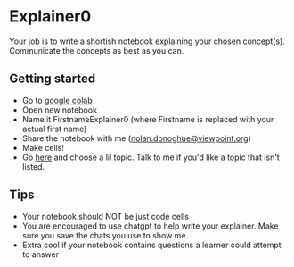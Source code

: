 # Explainer0

Your job is to write a shortish notebook explaining your chosen concept(s). Communicate the concepts as best as you can.

## Getting started

* Go to [google colab](https://colab.research.google.com)
* Open new notebook
* Name it FirstnameExplainer0 (where Firstname is replaced with your actual first name)
* Share the notebook with me (nolan.donoghue@viewpoint.org)
* Make cells!
* Go [here](https://docs.google.com/spreadsheets/d/1awLouuDE-XDkYRHT69ozHj8lRuM0eABy6o3XpLtnatI/edit?usp=sharing) and choose a lil topic. Talk to me if you'd like a topic that isn't listed.

## Tips
* Your notebook should NOT be just code cells
* You are encouraged to use chatgpt to help write your explainer. Make sure you save the chats you use to show me.
* Extra cool if your notebook contains questions a learner could attempt to answer